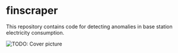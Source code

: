 # finscraper

This repository contains code for detecting anomalies in base station electricity consumption.

![TODO: Cover picture](docs/cover.png)
